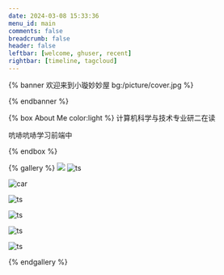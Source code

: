 ```yaml
---
date: 2024-03-08 15:33:36
menu_id: main
comments: false
breadcrumb: false
header: false
leftbar: [welcome, ghuser, recent]
rightbar: [timeline, tagcloud]
---
```



{% banner 欢迎来到小璇妙妙屋 bg:/picture/cover.jpg %}

{% endbanner %}

{% box About Me color:light %}
计算机科学与技术专业研二在读

吭哧吭哧学习前端中

{% endbox %}

{% gallery %}
![](/picture/SOS.jpg)
![ts](/picture/ts.jpg)

![car](/picture/car.jpg)

![ts](/picture/swim.jpg)

![ts](/picture/dt.jpg)

![ts](/picture/twkd.jpg)

![ts](/picture/ldr.jpg)

{% endgallery %}